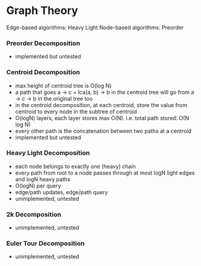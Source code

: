 # Graph Theory

Edge-based algorithms: Heavy Light
Node-based algorithms: Preorder

### Preorder Decomposition
- implemented but untested

### Centroid Decomposition
- max height of centroid tree is O(log N)
- a path that goes a -> c = lca(a, b) -> b in the centroid tree will go from a -> c -> b in the original tree too
- in the centroid decomposition, at each centroid, store the value from centroid to every node in the subtree of centroid
- O(logN) layers, each layer stores max O(N). i.e. total path stored: O(N log N)
- every other path is the concatenation between two paths at a centroid 
- implemented but untested

### Heavy Light Decomposition
- each node belongs to exactly one (heavy) chain
- every path from root to a node passes through at most logN light edges and logN heavy paths
- O(logN) per query
- edge/path updates, edge/path query
- unimplemented, untested

### 2k Decomposition
- unimplemented, untested

### Euler Tour Decomposition
- unimplemented, untested
